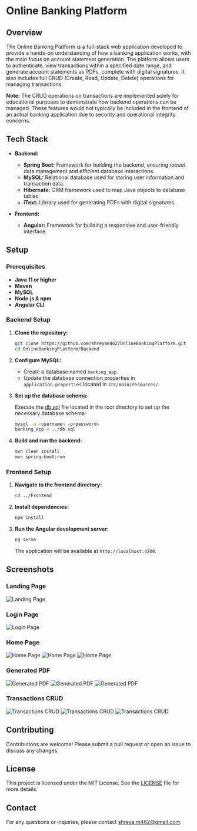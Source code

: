 # Online Banking Platform

## Overview

The Online Banking Platform is a full-stack web application developed to provide a hands-on understanding of how a banking application works, with the main focus on account statement generation. The platform allows users to authenticate, view transactions within a specified date range, and generate account statements as PDFs, complete with digital signatures. It also includes full CRUD (Create, Read, Update, Delete) operations for managing transactions. 

**Note:** The CRUD operations on transactions are implemented solely for educational purposes to demonstrate how backend operations can be managed. These features would not typically be included in the frontend of an actual banking application due to security and operational integrity concerns.

## Tech Stack

- **Backend:**
  - **Spring Boot:** Framework for building the backend, ensuring robust data management and efficient database interactions.
  - **MySQL:** Relational database used for storing user information and transaction data.
  - **Hibernate:** ORM framework used to map Java objects to database tables.
  - **iText:** Library used for generating PDFs with digital signatures.

- **Frontend:**
  - **Angular:** Framework for building a responsive and user-friendly interface.

## Setup

### Prerequisites

- **Java 11 or higher**
- **Maven**
- **MySQL**
- **Node.js & npm**
- **Angular CLI**

### Backend Setup

1. **Clone the repository:**

   ```bash
   git clone https://github.com/shreyam462/OnlineBankingPlatform.git
   cd OnlineBankingPlatform/Backend
   ```

2. **Configure MySQL:**

   - Create a database named `banking_app`.
   - Update the database connection properties in `application.properties` located in `src/main/resources/`.

3. **Set up the database schema:**

   Execute the [db.sql](db.sql) file located in the root directory to set up the necessary database schema:

   ```bash
   mysql -u <username> -p<password> 
   banking_app < ../db.sql
   ```

4. **Build and run the backend:**

   ```bash
   mvn clean install
   mvn spring-boot:run
   ```

### Frontend Setup

1. **Navigate to the frontend directory:**

   ```bash
   cd ../Frontend
   ```

2. **Install dependencies:**

   ```bash
   npm install
   ```

3. **Run the Angular development server:**

   ```bash
   ng serve
   ```

   The application will be available at `http://localhost:4200`.

## Screenshots

### Landing Page

![Landing Page](media/screenshots/landing_page.png)

### Login Page

![Login Page](media/screenshots/login_page.png)

### Home Page

![Home Page](media/screenshots/home_page.png)
![Home Page](media/screenshots/home_date.png)
![Home Page](media/screenshots/home_view_transactions.png)

### Generated PDF

![Generated PDF](media/screenshots/pdf_unsigned.png)
![Generated PDF](media/screenshots/pdf_signed.png)
![Generated PDF](media/screenshots/pdf_signed_zoomed.png)

### Transactions CRUD

![Transactions CRUD](media/screenshots/transactionCRUD_get.png)
![Transactions CRUD](media/screenshots/transactionCRUD_edit.png)
![Transactions CRUD](media/screenshots/transactionCRUD_add.png)

## Contributing

Contributions are welcome! Please submit a pull request or open an issue to discuss any changes.

## License

This project is licensed under the MIT License. See the [LICENSE](LICENSE) file for more details.

## Contact

For any questions or inquiries, please contact [shreya.m462@gmail.com](mailto:shreya.m462@gmail.com).
